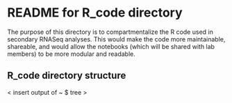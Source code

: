# README for R_code directory 
The purpose of this directory is to compartmentalize the R code used in secondary
RNASeq analyses. This would make the code more maintainable, shareable, and would
allow the notebooks (which will be shared with lab members) to be more modular
and readable.

## R_code directory structure
< insert output of ~ $ tree >


